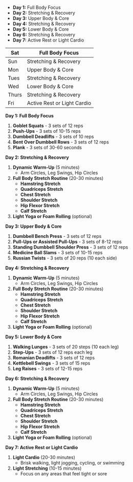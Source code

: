 - **Day 1:** Full Body Focus
- **Day 2:** Stretching & Recovery
- **Day 3:** Upper Body & Core
- **Day 4:** Stretching & Recovery
- **Day 5:** Lower Body & Core
- **Day 6:** Stretching & Recovery
- **Day 7:** Active Rest or Light Cardio


| Sat | Full Body Focus |
| -- | -- |
| Sun | Stretching & Recovery |
| Mon | Upper Body & Core |
| Tues | Stretching & Recovery |
| Wed | Lower Body & Core |
| Thurs | Stretching & Recovery |
| Fri | Active Rest or Light Cardio |




**Day 1: Full Body Focus**
1. **Goblet Squats** - 3 sets of 12 reps
2. **Push-Ups** - 3 sets of 10-15 reps
3. **Dumbbell Deadlifts** - 3 sets of 10 reps
4. **Bent Over Dumbbell Rows** - 3 sets of 12 reps
5. **Plank** - 3 sets of 30-60 seconds


**Day 2: Stretching & Recovery**
1. **Dynamic Warm-Up** (5 minutes)
	- Arm Circles, Leg Swings, Hip Circles
1. **Full Body Stretch Routine** (20-30 minutes)
	- **Hamstring Stretch**
	- **Quadriceps Stretch**
	- **Chest Stretch**
	- **Shoulder Stretch**
	- **Hip Flexor Stretch**
	- **Calf Stretch**
1. **Light Yoga or Foam Rolling** (optional)


**Day 3: Upper Body & Core**
1. **Dumbbell Bench Press** - 3 sets of 12 reps
2. **Pull-Ups or Assisted Pull-Ups** - 3 sets of 8-12 reps
3. **Standing Dumbbell Shoulder Press** - 3 sets of 12 reps
4. **Medicine Ball Slams** - 3 sets of 10-15 reps
5. **Russian Twists** - 3 sets of 20 reps (10 each side)


**Day 4: Stretching & Recovery**
1. **Dynamic Warm-Up** (5 minutes)
	- Arm Circles, Leg Swings, Hip Circles
1. **Full Body Stretch Routine** (20-30 minutes)
	- **Hamstring Stretch**
	- **Quadriceps Stretch**
	- **Chest Stretch**
	- **Shoulder Stretch**
	- **Hip Flexor Stretch**
	- **Calf Stretch**
1. **Light Yoga or Foam Rolling** (optional)


**Day 5: Lower Body & Core**
1. **Walking Lunges** - 3 sets of 20 steps (10 each leg)
2. **Step-Ups** - 3 sets of 12 reps each leg
3. **Romanian Deadlifts** - 3 sets of 12 reps
4. **Kettlebell Swings** - 3 sets of 15 reps
5. **Leg Raises** - 3 sets of 12-15 reps


**Day 6: Stretching & Recovery**
1. **Dynamic Warm-Up** (5 minutes)
	- Arm Circles, Leg Swings, Hip Circles
1. **Full Body Stretch Routine** (20-30 minutes)
	- **Hamstring Stretch**
	- **Quadriceps Stretch**
	- **Chest Stretch**
	- **Shoulder Stretch**
	- **Hip Flexor Stretch**
	- **Calf Stretch**
1. **Light Yoga or Foam Rolling** (optional)


**Day 7: Active Rest or Light Cardio**
1. **Light Cardio** (20-30 minutes)
	- Brisk walking, light jogging, cycling, or swimming
1. **Light Stretching** (10-15 minutes)
	- Focus on any areas that feel tight or sore